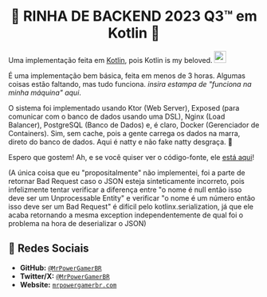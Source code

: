 <h1 align="center">🐔 RINHA DE BACKEND 2023 Q3™ em Kotlin 🐔</h1>
 
Uma implementação feita em [Kotlin](https://kotlinlang.org), pois Kotlin is my beloved. <img src="https://cdn.discordapp.com/emojis/841285914159611914.gif" height="24" />

É uma implementação bem básica, feita em menos de 3 horas. Algumas coisas estão faltando, mas tudo funciona. *insira estampa de "funciona na minha máquina" aqui*.

O sistema foi implementado usando Ktor (Web Server), Exposed (para comunicar com o banco de dados usando uma DSL), Nginx (Load Balancer), PostgreSQL (Banco de Dados) e, é claro, Docker (Gerenciador de Containers). Sim, sem cache, pois a gente carrega os dados na marra, direto do banco de dados. Aqui é natty e não fake natty desgraça. 💪

Espero que gostem! Ah, e se você quiser ver o código-fonte, ele [está aqui](https://github.com/MrPowerGamerBR/RinhaDeBackend2023Q3Kotlin)!

(A única coisa que eu "propositalmente" não implementei, foi a parte de retornar Bad Request caso o JSON esteja sinteticamente incorreto, pois infelizmente tentar verificar a diferença entre "o nome é null então isso deve ser um Unprocessable Entity" e verificar "o nome é um número então isso deve ser um Bad Request" é difícil pelo kotlinx.serialization, já que ele acaba retornando a mesma exception independentemente de qual foi o problema na hora de deserializar o JSON)

## 🔗 Redes Sociais
* **GitHub:** [`@MrPowerGamerBR`](https://github.com/MrPowerGamerBR)
* **Twitter/X:** [`@MrPowerGamerBR`](https://twitter.com/MrPowerGamerBR)
* **Website:** [`mrpowergamerbr.com`](https://mrpowergamerbr.com/)